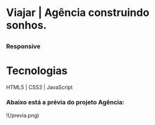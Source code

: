 # Viajar | Agência construindo sonhos.
## 
### Responsive 

# Tecnologias
HTML5 | CSS3 | JavaScript

### Abaixo está a prévia do projeto Agência:



!(/previa.png)
